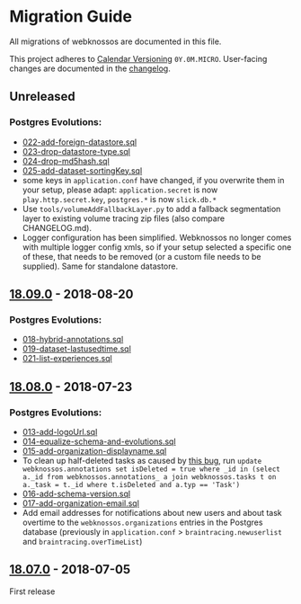 # Migration Guide

All migrations of webknossos are documented in this file.

This project adheres to [Calendar Versioning](http://calver.org/) `0Y.0M.MICRO`. User-facing changes are documented in the [changelog](changelog.md).

## Unreleased

### Postgres Evolutions:

* [022-add-foreign-datastore.sql](https://github.com/scalableminds/webknossos/tree/a8add206a6dfadbcf03097e87c249af8f493ccf1/conf/evolutions/022-add-foreign-datastore.sql)
* [023-drop-datastore-type.sql](https://github.com/scalableminds/webknossos/tree/a8add206a6dfadbcf03097e87c249af8f493ccf1/conf/evolutions/023-drop-datastore-type.sql)
* [024-drop-md5hash.sql](https://github.com/scalableminds/webknossos/tree/a8add206a6dfadbcf03097e87c249af8f493ccf1/conf/evolutions/024-drop-md5hash.sql)
* [025-add-dataset-sortingKey.sql](https://github.com/scalableminds/webknossos/tree/a8add206a6dfadbcf03097e87c249af8f493ccf1/conf/evolutions/025-add-dataset-sortingKey.sql)
* some keys in `application.conf` have changed, if you overwrite them in your setup, please adapt: `application.secret` is now `play.http.secret.key`, `postgres.*` is now `slick.db.*`
* Use `tools/volumeAddFallbackLayer.py` to add a fallback segmentation layer to existing volume tracing zip files \(also compare CHANGELOG.md\).
* Logger configuration has been simplified. Webknossos no longer comes with multiple logger config xmls, so if your setup selected a specific one of these, that needs to be removed \(or a custom file needs to be supplied\). Same for standalone datastore.

## [18.09.0](https://github.com/scalableminds/webknossos/releases/tag/18.09.0) - 2018-08-20

### Postgres Evolutions:

* [018-hybrid-annotations.sql](https://github.com/scalableminds/webknossos/tree/a8add206a6dfadbcf03097e87c249af8f493ccf1/conf/evolutions/018-hybrid-annotations.sql)
* [019-dataset-lastusedtime.sql](https://github.com/scalableminds/webknossos/tree/a8add206a6dfadbcf03097e87c249af8f493ccf1/conf/evolutions/019-dataset-lastusedtime.sql)
* [021-list-experiences.sql](https://github.com/scalableminds/webknossos/tree/a8add206a6dfadbcf03097e87c249af8f493ccf1/conf/evolutions/021-list-experiences.sql)

## [18.08.0](https://github.com/scalableminds/webknossos/releases/tag/18.08.0) - 2018-07-23

### Postgres Evolutions:

* [013-add-logoUrl.sql](https://github.com/scalableminds/webknossos/tree/a8add206a6dfadbcf03097e87c249af8f493ccf1/conf/evolutions/013-add-logoUrl.sql)
* [014-equalize-schema-and-evolutions.sql](https://github.com/scalableminds/webknossos/tree/a8add206a6dfadbcf03097e87c249af8f493ccf1/conf/evolutions/014-equalize-schema-and-evolutions.sql)
* [015-add-organization-displayname.sql](https://github.com/scalableminds/webknossos/tree/a8add206a6dfadbcf03097e87c249af8f493ccf1/conf/evolutions/015-add-organization-displayname.sql)
* To clean up half-deleted tasks as caused by [this bug](https://github.com/scalableminds/webknossos/issues/2873), run `update webknossos.annotations set isDeleted = true where _id in (select a._id from webknossos.annotations_ a join webknossos.tasks t on a._task = t._id where t.isDeleted and a.typ == 'Task')`
* [016-add-schema-version.sql](https://github.com/scalableminds/webknossos/tree/a8add206a6dfadbcf03097e87c249af8f493ccf1/conf/evolutions/016-add-schema-version.sql)
* [017-add-organization-email.sql](https://github.com/scalableminds/webknossos/tree/a8add206a6dfadbcf03097e87c249af8f493ccf1/conf/evolutions/017-add-organization-email.sql)
* Add email addresses for notifications about new users and about task overtime to the `webknossos.organizations` entries in the Postgres database \(previously in `application.conf` &gt; `braintracing.newuserlist` and `braintracing.overTimeList`\)

## [18.07.0](https://github.com/scalableminds/webknossos/releases/tag/18.07.0) - 2018-07-05

First release

